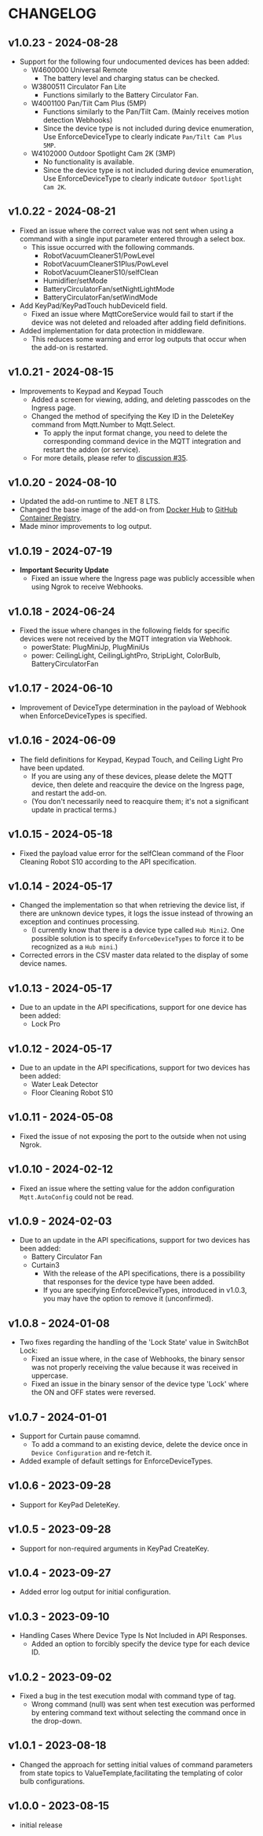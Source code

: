 # CHANGELOG

## v1.0.23 - 2024-08-28
- Support for the following four undocumented devices has been added:
    - W4600000 Universal Remote
        - The battery level and charging status can be checked.
    - W3800511 Circulator Fan Lite
        - Functions similarly to the Battery Circulator Fan.
    - W4001100 Pan/Tilt Cam Plus (5MP)
        - Functions similarly to the Pan/Tilt Cam. (Mainly receives motion detection Webhooks)
        - Since the device type is not included during device enumeration, Use EnforceDeviceType to clearly indicate `Pan/Tilt Cam Plus 5MP`.
    - W4102000 Outdoor Spotlight Cam 2K (3MP)
        - No functionality is available.
        - Since the device type is not included during device enumeration, Use EnforceDeviceType to clearly indicate `Outdoor Spotlight Cam 2K`.
   
## v1.0.22 - 2024-08-21
- Fixed an issue where the correct value was not sent when using a command with a single input parameter entered through a select box.
    - This issue occurred with the following commands.
        - RobotVacuumCleanerS1/PowLevel
        - RobotVacuumCleanerS1Plus/PowLevel
        - RobotVacuumCleanerS10/selfClean
        - Humidifier/setMode
        - BatteryCirculatorFan/setNightLightMode
        - BatteryCirculatorFan/setWindMode
- Add KeyPad/KeyPadTouch hubDeviceId field.
    - Fixed an issue where MqttCoreService would fail to start if the device was not deleted and reloaded after adding field definitions.
- Added implementation for data protection in middleware.
    - This reduces some warning and error log outputs that occur when the add-on is restarted.

## v1.0.21 - 2024-08-15
- Improvements to Keypad and Keypad Touch
    - Added a screen for viewing, adding, and deleting passcodes on the Ingress page.
    - Changed the method of specifying the Key ID in the DeleteKey command from Mqtt.Number to Mqtt.Select.
        - To apply the input format change, you need to delete the corresponding command device in the MQTT integration and restart the addon (or service).
    - For more details, please refer to [discussion #35](https://github.com/hsakoh/switchbot-mqtt/discussions/35).

## v1.0.20 - 2024-08-10
- Updated the add-on runtime to .NET 8 LTS.
- Changed the base image of the add-on from [Docker Hub](https://hub.docker.com/r/homeassistant/amd64-base/tags) to [GitHub Container Registry](https://github.com/home-assistant/docker-base/pkgs/container/amd64-base).
- Made minor improvements to log output.

## v1.0.19 - 2024-07-19
- **Important Security Update**
    - Fixed an issue where the Ingress page was publicly accessible when using Ngrok to receive Webhooks.

## v1.0.18 - 2024-06-24
- Fixed the issue where changes in the following fields for specific devices were not received by the MQTT integration via Webhook.
    - powerState: PlugMiniJp, PlugMiniUs
    - power: CeilingLight, CeilingLightPro, StripLight, ColorBulb, BatteryCirculatorFan

## v1.0.17 - 2024-06-10
- Improvement of DeviceType determination in the payload of Webhook when EnforceDeviceTypes is specified.

## v1.0.16 - 2024-06-09
- The field definitions for Keypad, Keypad Touch, and Ceiling Light Pro have been updated.
    - If you are using any of these devices, please delete the MQTT device, then delete and reacquire the device on the Ingress page, and restart the add-on.
    - (You don't necessarily need to reacquire them; it's not a significant update in practical terms.)

## v1.0.15 - 2024-05-18
- Fixed the payload value error for the selfClean command of the Floor Cleaning Robot S10 according to the API specification.

## v1.0.14 - 2024-05-17

- Changed the implementation so that when retrieving the device list, if there are unknown device types, it logs the issue instead of throwing an exception and continues processing.
    - (I currently know that there is a device type called `Hub Mini2`. One possible solution is to specify `EnforceDeviceTypes` to force it to be recognized as a `Hub mini`.)
- Corrected errors in the CSV master data related to the display of some device names.

## v1.0.13 - 2024-05-17

- Due to an update in the API specifications, support for one device has been added:
    - Lock Pro

## v1.0.12 - 2024-05-17

- Due to an update in the API specifications, support for two devices has been added:
    - Water Leak Detector
    - Floor Cleaning Robot S10

## v1.0.11 - 2024-05-08

- Fixed the issue of not exposing the port to the outside when not using Ngrok.

## v1.0.10 - 2024-02-12

- Fixed an issue where the setting value for the addon configuration `Mqtt.AutoConfig` could not be read.

## v1.0.9 - 2024-02-03

- Due to an update in the API specifications, support for two devices has been added:
    - Battery Circulator Fan
    - Curtain3
        - With the release of the API specifications, there is a possibility that responses for the device type have been added.
        - If you are specifying EnforceDeviceTypes, introduced in v1.0.3, you may have the option to remove it (unconfirmed).

## v1.0.8 - 2024-01-08

- Two fixes regarding the handling of the 'Lock State' value in SwitchBot Lock:
    - Fixed an issue where, in the case of Webhooks, the binary sensor was not properly receiving the value because it was received in uppercase.
    - Fixed an issue in the binary sensor of the device type 'Lock' where the ON and OFF states were reversed.

## v1.0.7 - 2024-01-01

- Support for Curtain pause comamnd.
    - To add a command to an existing device, delete the device once in `Device Configuration` and re-fetch it.
- Added example of default settings for EnforceDeviceTypes.


## v1.0.6 - 2023-09-28

- Support for KeyPad DeleteKey.

## v1.0.5 - 2023-09-28

- Support for non-required arguments in KeyPad CreateKey.

## v1.0.4 - 2023-09-27

- Added error log output for initial configuration.

## v1.0.3 - 2023-09-10

- Handling Cases Where Device Type Is Not Included in API Responses.
    - Added an option to forcibly specify the device type for each device ID.

## v1.0.2 - 2023-09-02

- Fixed a bug in the test execution modal with command type of tag.
    - Wrong command (null) was sent when test execution was performed by entering command text without selecting the command once in the drop-down.


## v1.0.1 - 2023-08-18

- Changed the approach for setting initial values of command parameters from state topics to ValueTemplate,facilitating the templating of color bulb configurations.


## v1.0.0 - 2023-08-15

- initial release
